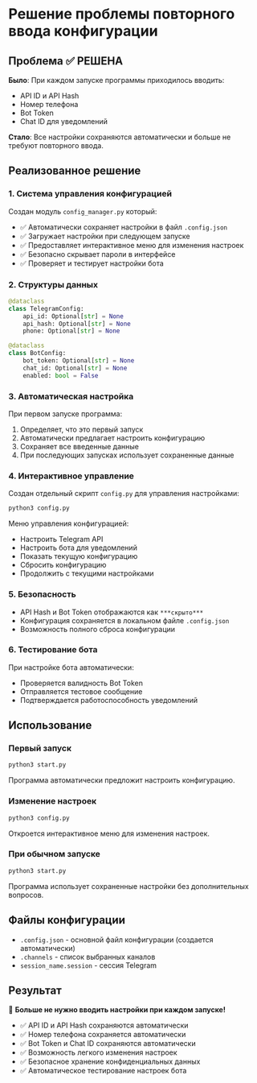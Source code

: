 # Решение проблемы повторного ввода конфигурации

## Проблема ✅ РЕШЕНА

**Было**: При каждом запуске программы приходилось вводить:
- API ID и API Hash
- Номер телефона
- Bot Token
- Chat ID для уведомлений

**Стало**: Все настройки сохраняются автоматически и больше не требуют повторного ввода.

## Реализованное решение

### 1. Система управления конфигурацией

Создан модуль `config_manager.py` который:
- ✅ Автоматически сохраняет настройки в файл `.config.json`
- ✅ Загружает настройки при следующем запуске
- ✅ Предоставляет интерактивное меню для изменения настроек
- ✅ Безопасно скрывает пароли в интерфейсе
- ✅ Проверяет и тестирует настройки бота

### 2. Структуры данных

```python
@dataclass
class TelegramConfig:
    api_id: Optional[str] = None
    api_hash: Optional[str] = None
    phone: Optional[str] = None

@dataclass
class BotConfig:
    bot_token: Optional[str] = None
    chat_id: Optional[str] = None
    enabled: bool = False
```

### 3. Автоматическая настройка

При первом запуске программа:
1. Определяет, что это первый запуск
2. Автоматически предлагает настроить конфигурацию
3. Сохраняет все введенные данные
4. При последующих запусках использует сохраненные данные

### 4. Интерактивное управление

Создан отдельный скрипт `config.py` для управления настройками:
```bash
python3 config.py
```

Меню управления конфигурацией:
- Настроить Telegram API
- Настроить бота для уведомлений
- Показать текущую конфигурацию
- Сбросить конфигурацию
- Продолжить с текущими настройками

### 5. Безопасность

- API Hash и Bot Token отображаются как `***скрыто***`
- Конфигурация сохраняется в локальном файле `.config.json`
- Возможность полного сброса конфигурации

### 6. Тестирование бота

При настройке бота автоматически:
- Проверяется валидность Bot Token
- Отправляется тестовое сообщение
- Подтверждается работоспособность уведомлений

## Использование

### Первый запуск
```bash
python3 start.py
```
Программа автоматически предложит настроить конфигурацию.

### Изменение настроек
```bash
python3 config.py
```
Откроется интерактивное меню для изменения настроек.

### При обычном запуске
```bash
python3 start.py
```
Программа использует сохраненные настройки без дополнительных вопросов.

## Файлы конфигурации

- `.config.json` - основной файл конфигурации (создается автоматически)
- `.channels` - список выбранных каналов
- `session_name.session` - сессия Telegram

## Результат

🎉 **Больше не нужно вводить настройки при каждом запуске!**

- ✅ API ID и API Hash сохраняются автоматически
- ✅ Номер телефона сохраняется автоматически  
- ✅ Bot Token и Chat ID сохраняются автоматически
- ✅ Возможность легкого изменения настроек
- ✅ Безопасное хранение конфиденциальных данных
- ✅ Автоматическое тестирование настроек бота
